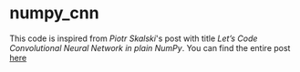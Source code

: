 # numpy_cnn

This code is inspired from *Piotr Skalski*'s post with title *Let’s Code Convolutional Neural Network in plain NumPy*. You can find the entire post [here](https://towardsdatascience.com/lets-code-convolutional-neural-network-in-plain-numpy-ce48e732f5d5)
